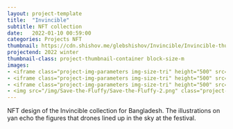 ```yaml
---
layout: project-template
title:  "Invincible"
subtitle: NFT collection
date:   2022-01-10 00:59:00
categories: Projects NFT
thumbnail: https://cdn.shishov.me/glebshishov/Invincible/Invincible-thumbnail.webp
projectend: 2022 winter
thumbnail-class: project-thumbnail-container block-size-m
images:
- <iframe class="project-img-parameters img-size-tri" height="500" src="https://player.vimeo.com/video/752154282?h=5fc4e5fcff&amp;badge=0&amp;autopause=0&amp&autoplay=1&loop=0;player_id=0&amp;app_id=58479" frameborder="0" allow="autoplay; fullscreen; picture-in-picture" allowfullscreen title="3.mp4"></iframe>
- <iframe class="project-img-parameters img-size-tri" height="500" src="https://player.vimeo.com/video/748537673?h=02354f10ac&amp;badge=0&amp;autopause=0&amp&autoplay=1&loop=1;player_id=0&amp;app_id=58479" frameborder="0" allow="autoplay; fullscreen; picture-in-picture" allowfullscreen title="3.mp4"></iframe>
- <iframe class="project-img-parameters img-size-tri" height="500" src="https://player.vimeo.com/video/748537673?h=02354f10ac&amp;badge=0&amp;autopause=0&amp&autoplay=1&loop=1;player_id=0&amp;app_id=58479" frameborder="0" allow="autoplay; fullscreen; picture-in-picture" allowfullscreen title="3.mp4"></iframe>
- <img src="/img/Save-the-Fluffy/Save-the-Fluffy-2.png" class="project-img-parameters img-size-full" alt="Safe-the-Fluffy-2">
---
```


NFT design of the Invincible collection for Bangladesh. The illustrations on yan echo the figures that drones lined up in the sky at the festival. 